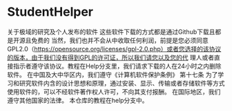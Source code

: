 # StudentHelper
关于极域的研究及个人发布的软件
这些软件下载的方式都是通过Github下载且都是开源且免费的
当然，我们也并不会从中收取任何利润，前提是您必须同意GPL2.0（https://opensource.org/licenses/gpl-2.0.php）或者您选择的该协议的版本，由于我们没有得到GPL的许可证，所以我们请您以及您的代
理人或者直接指示者遵守该协议。教程在Help分支里，我们请求下载的人在24小时之内删除软件。
在中国及大中华区内，我们遵守《计算机软件保护条例》
第十七条 为了学习和研究软件内含的设计思想和原理，通过安装、显示、传输或者存储软件等方式使用软件的，可以不经软件著作权人许可，不向其支付报酬。
在国际地区，我们遵守其他国家的法律。
本仓库的教程在help分支中。
